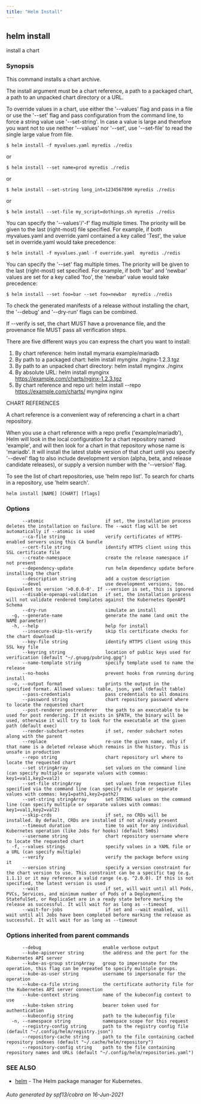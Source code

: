 ```yaml
---
title: "Helm Install"
---
```


## helm install

install a chart

### Synopsis


This command installs a chart archive.

The install argument must be a chart reference, a path to a packaged chart,
a path to an unpacked chart directory or a URL.

To override values in a chart, use either the '--values' flag and pass in a file
or use the '--set' flag and pass configuration from the command line, to force
a string value use '--set-string'. In case a value is large and therefore
you want not to use neither '--values' nor '--set', use '--set-file' to read the
single large value from file.

    $ helm install -f myvalues.yaml myredis ./redis

or

    $ helm install --set name=prod myredis ./redis

or

    $ helm install --set-string long_int=1234567890 myredis ./redis

or

    $ helm install --set-file my_script=dothings.sh myredis ./redis

You can specify the '--values'/'-f' flag multiple times. The priority will be given to the
last (right-most) file specified. For example, if both myvalues.yaml and override.yaml
contained a key called 'Test', the value set in override.yaml would take precedence:

    $ helm install -f myvalues.yaml -f override.yaml  myredis ./redis

You can specify the '--set' flag multiple times. The priority will be given to the
last (right-most) set specified. For example, if both 'bar' and 'newbar' values are
set for a key called 'foo', the 'newbar' value would take precedence:

    $ helm install --set foo=bar --set foo=newbar  myredis ./redis


To check the generated manifests of a release without installing the chart,
the '--debug' and '--dry-run' flags can be combined.

If --verify is set, the chart MUST have a provenance file, and the provenance
file MUST pass all verification steps.

There are five different ways you can express the chart you want to install:

1. By chart reference: helm install mymaria example/mariadb
2. By path to a packaged chart: helm install mynginx ./nginx-1.2.3.tgz
3. By path to an unpacked chart directory: helm install mynginx ./nginx
4. By absolute URL: helm install mynginx https://example.com/charts/nginx-1.2.3.tgz
5. By chart reference and repo url: helm install --repo https://example.com/charts/ mynginx nginx

CHART REFERENCES

A chart reference is a convenient way of referencing a chart in a chart repository.

When you use a chart reference with a repo prefix ('example/mariadb'), Helm will look in the local
configuration for a chart repository named 'example', and will then look for a
chart in that repository whose name is 'mariadb'. It will install the latest stable version of that chart
until you specify '--devel' flag to also include development version (alpha, beta, and release candidate releases), or
supply a version number with the '--version' flag.

To see the list of chart repositories, use 'helm repo list'. To search for
charts in a repository, use 'helm search'.


```
helm install [NAME] [CHART] [flags]
```

### Options

```
      --atomic                       if set, the installation process deletes the installation on failure. The --wait flag will be set automatically if --atomic is used
      --ca-file string               verify certificates of HTTPS-enabled servers using this CA bundle
      --cert-file string             identify HTTPS client using this SSL certificate file
      --create-namespace             create the release namespace if not present
      --dependency-update            run helm dependency update before installing the chart
      --description string           add a custom description
      --devel                        use development versions, too. Equivalent to version '>0.0.0-0'. If --version is set, this is ignored
      --disable-openapi-validation   if set, the installation process will not validate rendered templates against the Kubernetes OpenAPI Schema
      --dry-run                      simulate an install
  -g, --generate-name                generate the name (and omit the NAME parameter)
  -h, --help                         help for install
      --insecure-skip-tls-verify     skip tls certificate checks for the chart download
      --key-file string              identify HTTPS client using this SSL key file
      --keyring string               location of public keys used for verification (default "~/.gnupg/pubring.gpg")
      --name-template string         specify template used to name the release
      --no-hooks                     prevent hooks from running during install
  -o, --output format                prints the output in the specified format. Allowed values: table, json, yaml (default table)
      --pass-credentials             pass credentials to all domains
      --password string              chart repository password where to locate the requested chart
      --post-renderer postrenderer   the path to an executable to be used for post rendering. If it exists in $PATH, the binary will be used, otherwise it will try to look for the executable at the given path (default exec)
      --render-subchart-notes        if set, render subchart notes along with the parent
      --replace                      re-use the given name, only if that name is a deleted release which remains in the history. This is unsafe in production
      --repo string                  chart repository url where to locate the requested chart
      --set stringArray              set values on the command line (can specify multiple or separate values with commas: key1=val1,key2=val2)
      --set-file stringArray         set values from respective files specified via the command line (can specify multiple or separate values with commas: key1=path1,key2=path2)
      --set-string stringArray       set STRING values on the command line (can specify multiple or separate values with commas: key1=val1,key2=val2)
      --skip-crds                    if set, no CRDs will be installed. By default, CRDs are installed if not already present
      --timeout duration             time to wait for any individual Kubernetes operation (like Jobs for hooks) (default 5m0s)
      --username string              chart repository username where to locate the requested chart
  -f, --values strings               specify values in a YAML file or a URL (can specify multiple)
      --verify                       verify the package before using it
      --version string               specify a version constraint for the chart version to use. This constraint can be a specific tag (e.g. 1.1.1) or it may reference a valid range (e.g. ^2.0.0). If this is not specified, the latest version is used
      --wait                         if set, will wait until all Pods, PVCs, Services, and minimum number of Pods of a Deployment, StatefulSet, or ReplicaSet are in a ready state before marking the release as successful. It will wait for as long as --timeout
      --wait-for-jobs                if set and --wait enabled, will wait until all Jobs have been completed before marking the release as successful. It will wait for as long as --timeout
```

### Options inherited from parent commands

```
      --debug                       enable verbose output
      --kube-apiserver string       the address and the port for the Kubernetes API server
      --kube-as-group stringArray   group to impersonate for the operation, this flag can be repeated to specify multiple groups.
      --kube-as-user string         username to impersonate for the operation
      --kube-ca-file string         the certificate authority file for the Kubernetes API server connection
      --kube-context string         name of the kubeconfig context to use
      --kube-token string           bearer token used for authentication
      --kubeconfig string           path to the kubeconfig file
  -n, --namespace string            namespace scope for this request
      --registry-config string      path to the registry config file (default "~/.config/helm/registry.json")
      --repository-cache string     path to the file containing cached repository indexes (default "~/.cache/helm/repository")
      --repository-config string    path to the file containing repository names and URLs (default "~/.config/helm/repositories.yaml")
```

### SEE ALSO

* [helm](helm.md)	 - The Helm package manager for Kubernetes.

###### Auto generated by spf13/cobra on 16-Jun-2021
